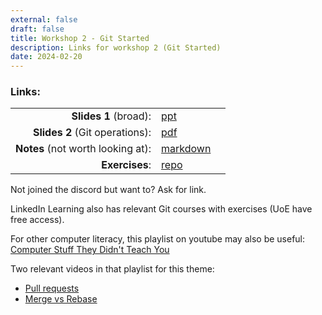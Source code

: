 ```yaml
---
external: false
draft: false
title: Workshop 2 - Git Started
description: Links for workshop 2 (Git Started)
date: 2024-02-20
---
```


### Links:
| | | |
|-:|-|-|
| **Slides 1** (broad): | [ppt](https://uoe-my.sharepoint.com/:p:/g/personal/s1511002_ed_ac_uk/EVSkaIU1QT5Epw2meUR91rEBvP_B30WmbRVi3vveiIFRcA?e=2UItzB) | |
| **Slides 2** (Git operations): | [pdf](https://uoe-my.sharepoint.com/:b:/g/personal/s1511002_ed_ac_uk/EQNuvOei0rtIkMpnBeD8c_gBVXl1khyD5twnESxjlfBi3g?e=dz85Qi) | |
| **Notes** (not worth looking at): | [markdown](https://git.ecdf.ed.ac.uk/s1511002/professional-skills-brainstorm/-/blob/main/git.md) |
|**Exercises**: | [repo](https://github.com/GLAMS-professional-skills/workshop2-git) |

Not joined the discord but want to? Ask for link.

LinkedIn Learning also has relevant Git courses with exercises (UoE have free access).

For other computer literacy, this playlist on youtube may also be useful: [Computer Stuff They Didn't Teach You](https://www.youtube.com/watch?v=gDXmTJakpT8&list=PL0M0zPgJ3HSesuPIObeUVQNbKqlw5U2Vr)

Two relevant videos in that playlist for this theme:
- [Pull requests](https://www.youtube.com/watch?v=Mfz8NQncwiQ)
- [Merge vs Rebase](https://www.youtube.com/watch?v=hae9zg0-sZY)
